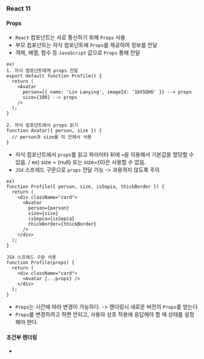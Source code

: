 ### React 11

#### Props
- `React` 컴포넌트는 서로 통신하기 위해 `Props` 사용
- 부모 컴포넌트는 자식 컴포넌트에 `Props`를 제공하여 정보를 전달
- 객체, 배열, 함수 등 `JavaScript` 값으로 `Props` 통해 전달
```
ex) 
1. 자식 컴포넌트에게 props 전달
export default function Profile() {
  return (
    <Avatar
      person={{ name: 'Lin Lanying', imageId: '1bX5QH6' }} --> props
      size={100} --> props
    />
  );
}

2. 자식 컴포넌트에서 props 읽기
function Avatar({ person, size }) {
  // person과 size를 이 안에서 사용
}
```
- 자식 컴포넌트에서 `props`를 읽고 파라미터 뒤에 `=`을 이용해서 기본값을 할당할 수 있음. / ex) size = {null} 또는 size={0}은 사용할 수 없음.
- `JSX` 스프레드 구문으로 `props` 전달 가능 -> 과용하지 않도록 주의
```
ex) 
function Profile({ person, size, isSepia, thickBorder }) {
  return (
    <div className="card">
      <Avatar
        person={person}
        size={size}
        isSepia={isSepia}
        thickBorder={thickBorder}
      />
    </div>
  );
}

JSX 스프레드 구문 사용
function Profile(props) {
  return (
    <div className="card">
      <Avatar {...props} />
    </div>
  );
}

```
- `Props`는 시간에 따라 변경이 가능하다. -> 렌더링시 새로운 버전의 `Props`를 받는다
- `Props`를 변경하려고 하면 안되고, 사용자 상호 작용에 응답해야 할 때 상태를 설정해야 한다.

#### 조건부 렌더링
- 